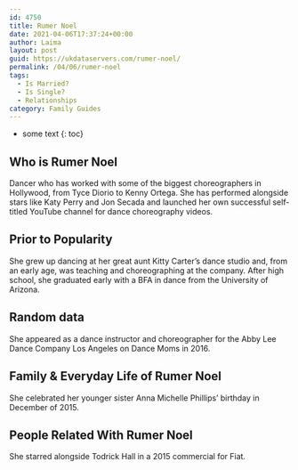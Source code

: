 ```yaml
---
id: 4750
title: Rumer Noel
date: 2021-04-06T17:37:24+00:00
author: Laima
layout: post
guid: https://ukdataservers.com/rumer-noel/
permalink: /04/06/rumer-noel
tags:
  - Is Married?
  - Is Single?
  - Relationships
category: Family Guides
---
```


* some text
{: toc}


## Who is Rumer Noel
                  
                  
                  
Dancer who has worked with some of the biggest choreographers in Hollywood, from Tyce Diorio to Kenny Ortega. She has performed alongside stars like Katy Perry and Jon Secada and launched her own successful self-titled YouTube channel for dance choreography videos. 
                  
              
            
              
            
                
                
                
## Prior to Popularity
                  
                  
                  
She grew up dancing at her great aunt Kitty Carter&#8217;s dance studio and, from an early age, was teaching and choreographing at the company. After high school, she graduated early with a BFA in dance from the University of Arizona. 
                  
              
            
              
            
                
                
                
## Random data
                  
                  
                  
She appeared as a dance instructor and choreographer for the Abby Lee Dance Company Los Angeles on Dance Moms in 2016.
                  
              
            
              
            
                
                
                
## Family & Everyday Life of Rumer Noel
                  
                  
                  
She celebrated her younger sister Anna Michelle Phillips&#8217; birthday in December of 2015.
                  
              
            
              
            
                
                
                
## People Related With Rumer Noel
                  
                  
                  
She starred alongside Todrick Hall in a 2015 commercial for Fiat.
                  
              
            
              
            
                
              
            
              
              
            
            
              
            
          
          
          